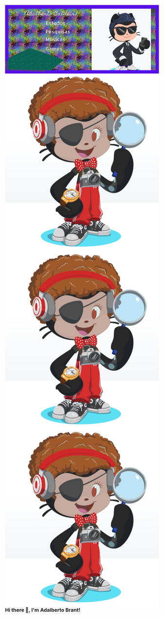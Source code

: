 <img align='center' src='https://github.com/adalbertobrant/adalbertobrant/blob/main/Banner-Adalberto.png' >
<img align = 'left' src='https://github.com/adalbertobrant/adalbertobrant/blob/main/OctoCat-P%26D.png' >
<img align = 'right' src = 'https://github.com/adalbertobrant/adalbertobrant/blob/main/OctoCat-P%26D.png'>
<img align = 'left' src='https://github.com/adalbertobrant/adalbertobrant/blob/main/OctoCat-P%26D.png'>

### Hi there 👋, I'm Adalberto Brant! 

<!--
**adalbertobrant/adalbertobrant** is a ✨ _special_ ✨ repository because its `README.md` (this file) appears on your GitHub profile.

Here are some ideas to get you started:

- 🔭 I’m currently working on https://www.hackathonsaudeinfantil.com.br/
- 🌱 I’m currently learning Web Development
- 👯 I’m looking to collaborate on open source projects for Health Science
- 🤔 I’m looking for help with AI, Deep Learning, Computer Vision
- 💬 Ask me about Dentistry and related Health 
- 📫 How to reach me: ...
- 😄 Pronouns: ...
- ⚡ Fun fact: ...
-->
